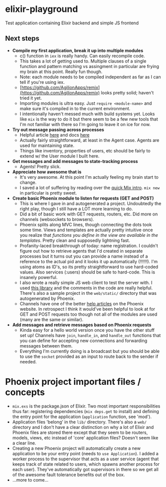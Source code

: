 # elixir-playground
Test application containing Elixir backend and simple JS frontend

## Next steps
- **Compile my first application, break it up into multiple modules**
    - c() function in `iex` is really handy. Can easily recompile code.
    - This takes a lot of getting used to. Multiple clauses of a single function and pattern matching vs assingment in particular
        are frying my brain at this point. Really fun though.
    - Note: each module needs to be compiled independent as far as I can tell if you're using iex.
    - [https://github.com/AgilionApps/remix](https://github.com/AgilionApps/remix) looks pretty solid; haven't tried it yet.
    - Importing modules is ultra easy. Just `require <module-name>` and make sure it's compiled in to the current environment.
    - I intentionally haven't messed much with build systems yet. Looks like `mix` is the way to do it but there seem to be a
        few new tools that I'm not familiar with there so I'm going to leave it on ice for now.
- **Try out message passing across processes**
    - Helpful article [here](https://howistart.org/posts/elixir/1) and docs [here](http://elixir-lang.org/docs/stable/elixir/Agent.html#get/3)
    - Actually fairly straightforward, at least in the Agent case. Agents are used for maintaining state.
    - Things like inventory, properties of users, etc should be fairly to extend w/ the User module I built here.
- **Get messages and add messages to state-tracking process**
    - Agents! Pretty slick. 
- **Appreciate how awesome that is**
    - It's very awesome. At this point I'm actually feeling my brain start to change.
    - I saved a lot of suffering by reading over the [quick Mix intro](http://elixir-lang.org/getting-started/mix-otp/introduction-to-mix.html). 
      `mix new` in particular is pretty sweet.
- **Create basic Phoenix module to listen for requests (GET and POST)**
    - This is where I gave in and autogenerated a project. Undoubtedly the right play, though I still have a LOT more learning to do.
    - Did a bit of basic work with GET requests, routers, etc. Did more on channels (websockets to browsers).
    - Phoenix splits along MVC lines, though connecting the dots took some time. Views and templates are actually pretty intuitive once you realize
      that *functions you define in the view are available in the templates*. Pretty clean and supposedly lightning fast.
    - Profanity-laced breakthrough of today: name registration. I couldn't figure out how to retrieve agents that I'd created in separate processes
      but it turns out you can provide a name instead of a reference to the actual pid and it looks it up automatically (!!!!!!). I'm using atoms as
      ID's, so its pretty straightforward to use hard-coded values. Also services (:users) should be safe to hard-code. This is insanely powerful.
    - I also wrote a really simple JS web client to test the server with. I used [this library](https://github.com/mspanc/phoenix_socket/blob/master/dist/socket.js) 
      and the comments in the code are really helpful. There's also a sample project in the `web/static/` directory that was autogenerated by Phoenix.
    - Channels have one of the better [help articles](http://www.phoenixframework.org/docs/channels) on the Phoenix website. In retrospect I think it
      would've been helpful to look at for GET and POST requests too though not all of the modules are used (many are the same or similar).
- **Add messages and retrieve messages based on Phoenix requests**
    - Kinda easy for a hello world version once you have the other stuff set up! Channels have `join`, `handle_in`, and `handle_out` functions that
      you can define for accepting new connections and forwarding messages between them.
    - Everything I'm currently doing is a broadcast but you should be able to use the `socket` provided as an input to route back to the sender if
      needed.
      
# Phoenix project important files / concepts
- `mix.exs` is the package.json of Elixir. Two most important responsibilities thus far: registering dependencies (`mix deps.get` to install) and 
  defining the entry point for the application (`application` function, see 'mod').
- Application files 'belong' in the `lib/` directory. There's also a `web/` directory and I don't have a clear distinction on why a lot of Elixir
  and Phoenix files are stored there except that they seem to be routers, models, views, etc instead of 'core' application files? Doesn't seem
  like a clear line.
- Creating a new Phoenix project will automatically create a new application to be your entry point (needs to `use Application`). I added a worker
  process to the supervisor that acts as a user service (agent that keeps track of state related to users, which spawns another process for each
  user). They've automatically got supervisors in there so we get all of the awesome fault tolerance benefits out of the box.
-  ...more to come...
